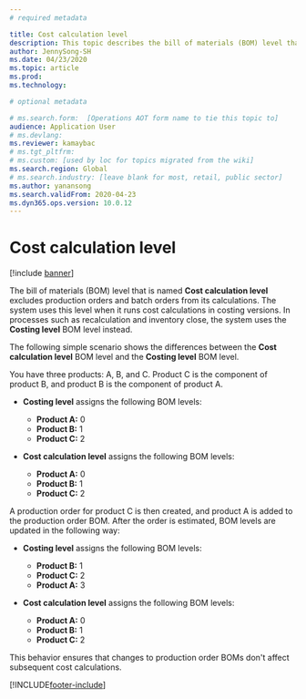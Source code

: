 ```yaml
---
# required metadata

title: Cost calculation level
description: This topic describes the bill of materials (BOM) level that is named Cost calculation level. This BOM level excludes production and batch orders from its calculations.
author: JennySong-SH
ms.date: 04/23/2020
ms.topic: article
ms.prod: 
ms.technology: 

# optional metadata

# ms.search.form:  [Operations AOT form name to tie this topic to]
audience: Application User
# ms.devlang: 
ms.reviewer: kamaybac
# ms.tgt_pltfrm: 
# ms.custom: [used by loc for topics migrated from the wiki]
ms.search.region: Global
# ms.search.industry: [leave blank for most, retail, public sector]
ms.author: yanansong
ms.search.validFrom: 2020-04-23
ms.dyn365.ops.version: 10.0.12
---
```

# Cost calculation level

[!include [banner](../includes/banner.md)]

The bill of materials (BOM) level that is named **Cost calculation level** excludes production orders and batch orders from its calculations. The system uses this level when it runs cost calculations in costing versions. In processes such as recalculation and inventory close, the system uses the **Costing level** BOM level instead.

The following simple scenario shows the differences between the **Cost calculation level** BOM level and the **Costing level** BOM level.

You have three products: A, B, and C. Product C is the component of product B, and product B is the component of product A.

- **Costing level** assigns the following BOM levels:

    - **Product A:** 0
    - **Product B:** 1
    - **Product C:** 2

- **Cost calculation level** assigns the following BOM levels:

    - **Product A:** 0
    - **Product B:** 1
    - **Product C:** 2

A production order for product C is then created, and product A is added to the production order BOM. After the order is estimated, BOM levels are updated in the following way:

- **Costing level** assigns the following BOM levels:

    - **Product B:** 1
    - **Product C:** 2
    - **Product A:** 3

- **Cost calculation level** assigns the following BOM levels:

    - **Product A:** 0
    - **Product B:** 1
    - **Product C:** 2

This behavior ensures that changes to production order BOMs don't affect subsequent cost calculations.


[!INCLUDE[footer-include](../../includes/footer-banner.md)]